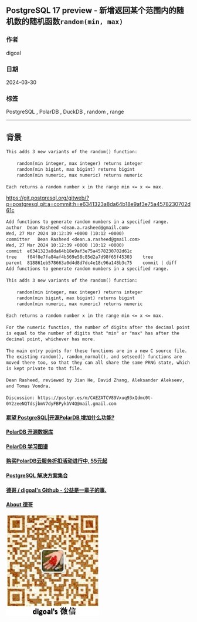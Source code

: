 ## PostgreSQL 17 preview - 新增返回某个范围内的随机数的随机函数`random(min, max)`  
                                                                                            
### 作者                                                                                            
digoal                                                                                            
                                                                                            
### 日期                                                                                            
2024-03-30                                                                                  
                                                                                            
### 标签                                                                                            
PostgreSQL , PolarDB , DuckDB , random , range                          
                                                                                            
----                                                                                            
                                                                                            
## 背景     
```  
This adds 3 new variants of the random() function:  
  
    random(min integer, max integer) returns integer  
    random(min bigint, max bigint) returns bigint  
    random(min numeric, max numeric) returns numeric  
  
Each returns a random number x in the range min <= x <= max.  
```  
    
  
https://git.postgresql.org/gitweb/?p=postgresql.git;a=commit;h=e6341323a8da64b18e9af3e75a4578230702d61c  
  
```  
Add functions to generate random numbers in a specified range.  
author	Dean Rasheed <dean.a.rasheed@gmail.com>	  
Wed, 27 Mar 2024 10:12:39 +0000 (10:12 +0000)  
committer	Dean Rasheed <dean.a.rasheed@gmail.com>	  
Wed, 27 Mar 2024 10:12:39 +0000 (10:12 +0000)  
commit	e6341323a8da64b18e9af3e75a4578230702d61c  
tree	f04f8e7fa84af4b569e58c85d2a7d98f65f45303	tree  
parent	818861eb578663a0d4d8d7dc4e18c96a148b3c75	commit | diff  
Add functions to generate random numbers in a specified range.  
  
This adds 3 new variants of the random() function:  
  
    random(min integer, max integer) returns integer  
    random(min bigint, max bigint) returns bigint  
    random(min numeric, max numeric) returns numeric  
  
Each returns a random number x in the range min <= x <= max.  
  
For the numeric function, the number of digits after the decimal point  
is equal to the number of digits that "min" or "max" has after the  
decimal point, whichever has more.  
  
The main entry points for these functions are in a new C source file.  
The existing random(), random_normal(), and setseed() functions are  
moved there too, so that they can all share the same PRNG state, which  
is kept private to that file.  
  
Dean Rasheed, reviewed by Jian He, David Zhang, Aleksander Alekseev,  
and Tomas Vondra.  
  
Discussion: https://postgr.es/m/CAEZATCV89Vxuq93xQdmc0t-0Y2zeeNQTdsjbmV7dyFBPykbV4Q@mail.gmail.com  
```
  
  
#### [期望 PostgreSQL|开源PolarDB 增加什么功能?](https://github.com/digoal/blog/issues/76 "269ac3d1c492e938c0191101c7238216")
  
  
#### [PolarDB 开源数据库](https://openpolardb.com/home "57258f76c37864c6e6d23383d05714ea")
  
  
#### [PolarDB 学习图谱](https://www.aliyun.com/database/openpolardb/activity "8642f60e04ed0c814bf9cb9677976bd4")
  
  
#### [购买PolarDB云服务折扣活动进行中, 55元起](https://www.aliyun.com/activity/new/polardb-yunparter?userCode=bsb3t4al "e0495c413bedacabb75ff1e880be465a")
  
  
#### [PostgreSQL 解决方案集合](../201706/20170601_02.md "40cff096e9ed7122c512b35d8561d9c8")
  
  
#### [德哥 / digoal's Github - 公益是一辈子的事.](https://github.com/digoal/blog/blob/master/README.md "22709685feb7cab07d30f30387f0a9ae")
  
  
#### [About 德哥](https://github.com/digoal/blog/blob/master/me/readme.md "a37735981e7704886ffd590565582dd0")
  
  
![digoal's wechat](../pic/digoal_weixin.jpg "f7ad92eeba24523fd47a6e1a0e691b59")
  
